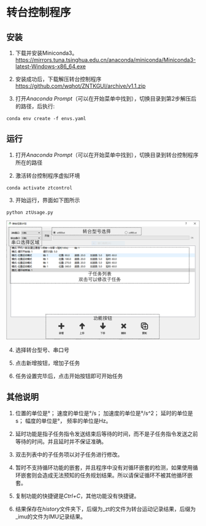 # 转台控制程序

## 安装

1. 下载并安装Miniconda3。<https://mirrors.tuna.tsinghua.edu.cn/anaconda/miniconda/Miniconda3-latest-Windows-x86_64.exe>

2. 安装成功后，下载解压转台控制程序<https://github.com/wqhot/ZNTKGUI/archive/v1.1.zip>

3. 打开*Anaconda Prompt*（可以在开始菜单中找到），切换目录到第2步解压后的路径，后执行:

```
conda env create -f envs.yaml
```


## 运行

1. 打开*Anaconda Prompt*（可以在开始菜单中找到），切换目录到转台控制程序所在的路径

2. 激活转台控制程序虚拟环境
```
conda activate ztcontrol
```
3. 开始运行，界面如下图所示

```
python ztUsage.py
```

![界面图](https://github.com/wqhot/ZNTKGUI/blob/v1.1/docs/gui.PNG)

4. 选择转台型号、串口号

5. 点击新增按钮，增加子任务

6. 任务设置完毕后，点击开始按钮即可开始任务

## 其他说明

1. 位置的单位是°； 速度的单位是°/s； 加速度的单位是°/s^2； 延时的单位是s； 幅度的单位是°， 频率的单位是Hz。

2. 延时功能是指子任务指令发送结束后等待的时间，而不是子任务指令发送之前等待的时间。并且延时并不保证准确。

3. 双击列表中的子任务项以对子任务进行修改。

4. 暂时不支持循环功能的嵌套，并且程序中没有对循环嵌套的检测，如果使用循环嵌套则会造成无法预知的任务规划结果。所以请保证循环不被其他循环嵌套。

5. 复制功能的快捷键是*Ctrl+C*，其他功能没有快捷键。

6. 结果保存在*history*文件夹下，后缀为_zt的文件为转台运动记录结果，后缀为_imu的文件为IMU记录结果。

